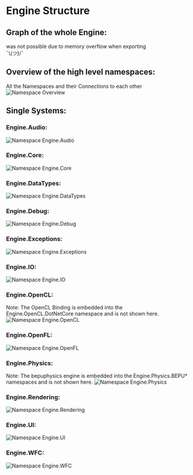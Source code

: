 # Engine Structure

## Graph of the whole Engine:

was not possible due to memory overflow when exporting  
¯\\_(ツ)_/¯

## Overview of the high level namespaces:

All the Namespaces and their Connections to each other
![Namespace Overview](diagrams/EngineNamespaces.png "High Level Namespace Overview")

## Single Systems:

### Engine.Audio:
![Namespace Engine.Audio](diagrams/Engine.Audio.png "Engine.Audio Overview")

### Engine.Core:
![Namespace Engine.Core](diagrams/Engine.Core.png "Engine.Core Overview")

### Engine.DataTypes:
![Namespace Engine.DataTypes](diagrams/Engine.DataTypes.png "Engine.DataTypes Overview")

### Engine.Debug:
![Namespace Engine.Debug](diagrams/Engine.Debug.png "Engine.Debug Overview")

### Engine.Exceptions:
![Namespace Engine.Exceptions](diagrams/Engine.Exceptions.png "Engine.Exceptions Overview")

### Engine.IO:
![Namespace Engine.IO](diagrams/Engine.IO.png "Engine.IO Overview")

### Engine.OpenCL:

Note: The OpenCL Binding is embedded into the Engine.OpenCL.DotNetCore namespace and is not shown here.
![Namespace Engine.OpenCL](diagrams/Engine.OpenCL.png "Engine.OpenCL Overview")

### Engine.OpenFL:
![Namespace Engine.OpenFL](diagrams/Engine.OpenFL.png "Engine.OpenFL Overview")

### Engine.Physics:

Note: The bepuphysics engine is embedded into the Engine.Physics.BEPU* namespaces and is not shown here.
![Namespace Engine.Physics](diagrams/Engine.Physics.png "Engine.Physics Overview")

### Engine.Rendering:
![Namespace Engine.Rendering](diagrams/Engine.Rendering.png "Engine.Rendering Overview")

### Engine.UI:
![Namespace Engine.UI](diagrams/Engine.UI.png "Engine.UI Overview")

### Engine.WFC:
![Namespace Engine.WFC](diagrams/Engine.WFC.png "Engine.WFC Overview")
